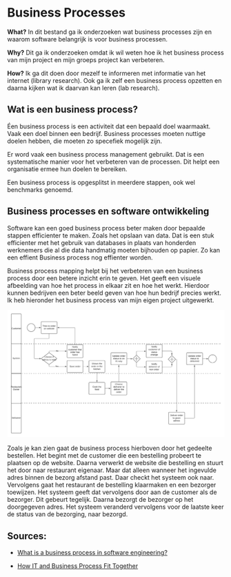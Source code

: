 # Business Processes
__What?__
In dit bestand ga ik onderzoeken wat business processes zijn en waarom software belangrijk is voor business processen.

__Why?__
Dit ga ik onderzoeken omdat ik wil weten hoe ik het business process van mijn project en mijn groeps project kan verbeteren.

__How?__
Ik ga dit doen door mezelf te informeren met informatie van het internet (library research). Ook ga ik zelf een business process opzetten en daarna kijken wat ik daarvan kan leren (lab research).

## Wat is een business process?
Éen business process is een activiteit dat een bepaald doel waarmaakt. Vaak een doel binnen een bedrijf. Business processes moeten nuttige doelen hebben, die moeten zo specefiek mogelijk zijn. 

Er word vaak een business process management gebruikt. Dat is een systematische manier voor het verbeteren van de processen. Dit helpt een organisatie ermee hun doelen te bereiken.

Een business process is opgesplitst in meerdere stappen, ook wel benchmarks genoemd.

## Business processes en software ontwikkeling
Software kan een goed business process beter maken door bepaalde stappen efficienter te maken. Zoals het opslaan van data. Dat is een stuk efficienter met het gebruik van databases in plaats van honderden werknemers die al die data handmatig moeten bijhouden op papier. Zo kan een effient Business process nog effienter worden.

Business process mapping helpt bij het verbeteren van een business process door een betere inzicht erin te geven. Het geeft een visuele afbeelding van hoe het process in elkaar zit en hoe het werkt. Hierdoor kunnen bedrijven een beter beeld geven van hoe hun bedrijf precies werkt. Ik heb hieronder het business process van mijn eigen project uitgewerkt.

![](../Media/business%20process.png)

Zoals je kan zien gaat de business process hierboven door het gedeelte bestellen. Het begint met de customer die een bestelling probeert te plaatsen op de website. Daarna verwerkt de website die bestelling en stuurt het door naar restaurant eigenaar. Maar dat alleen wanneer het ingevulde adres binnen de bezorg afstand past. Daar checkt het systeem ook naar. Vervolgens gaat het restaurant de bestelling klaarmaken en een bezorger toewijzen. Het systeem geeft dat vervolgens door aan de customer als de bezorger. Dit gebeurt tegelijk. Daarna bezorgt de bezorger op het doorgegeven adres. Het systeem veranderd vervolgens voor de laatste keer de status van de bezorging, naar bezorgd.

## Sources:
- [What is a business process in software engineering?](https://www.educative.io/answers/what-is-a-business-process-in-software-engineering)

- [How IT and Business Process Fit Together](https://www.youtube.com/watch?v=3iAp9me4P1c)